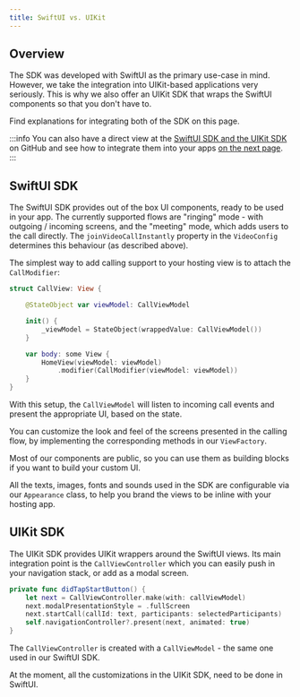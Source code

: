 ```yaml
---
title: SwiftUI vs. UIKit
---
```


## Overview

The SDK was developed with SwiftUI as the primary use-case in mind. However, we take the integration into UIKit-based applications very seriously. This is why we also offer an UIKit SDK that wraps the SwiftUI components so that you don't have to.

Find explanations for integrating both of the SDK on this page.

:::info
You can also have a direct view at the [SwiftUI SDK and the UIKit SDK](https://github.com/GetStream/stream-video-swift) on GitHub and see how to integrate them into your apps [on the next page](../guides/chat-integration.md).
:::

## SwiftUI SDK

The SwiftUI SDK provides out of the box UI components, ready to be used in your app. The currently supported flows are "ringing" mode - with outgoing / incoming screens, and the "meeting" mode, which adds users to the call directly. The `joinVideoCallInstantly` property in the `VideoConfig` determines this behaviour (as described above).

The simplest way to add calling support to your hosting view is to attach the `CallModifier`:

```swift
struct CallView: View {

    @StateObject var viewModel: CallViewModel

    init() {
        _viewModel = StateObject(wrappedValue: CallViewModel())
    }

    var body: some View {
        HomeView(viewModel: viewModel)
            .modifier(CallModifier(viewModel: viewModel))
    }
}

```

With this setup, the `CallViewModel` will listen to incoming call events and present the appropriate UI, based on the state.

You can customize the look and feel of the screens presented in the calling flow, by implementing the corresponding methods in our `ViewFactory`.

Most of our components are public, so you can use them as building blocks if you want to build your custom UI.

All the texts, images, fonts and sounds used in the SDK are configurable via our `Appearance` class, to help you brand the views to be inline with your hosting app.

## UIKit SDK

The UIKit SDK provides UIKit wrappers around the SwiftUI views. Its main integration point is the `CallViewController` which you can easily push in your navigation stack, or add as a modal screen.

```swift
private func didTapStartButton() {
    let next = CallViewController.make(with: callViewModel)
    next.modalPresentationStyle = .fullScreen
    next.startCall(callId: text, participants: selectedParticipants)
    self.navigationController?.present(next, animated: true)
}
```

The `CallViewController` is created with a `CallViewModel` - the same one used in our SwiftUI SDK.

At the moment, all the customizations in the UIKit SDK, need to be done in SwiftUI.
